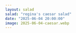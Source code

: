 ```yaml
---
layout: salad
salad: "regina's caesar salad"
date: "2025-06-04 20:00:00"
image: 2025-06-04-caesar.webp
---
```

